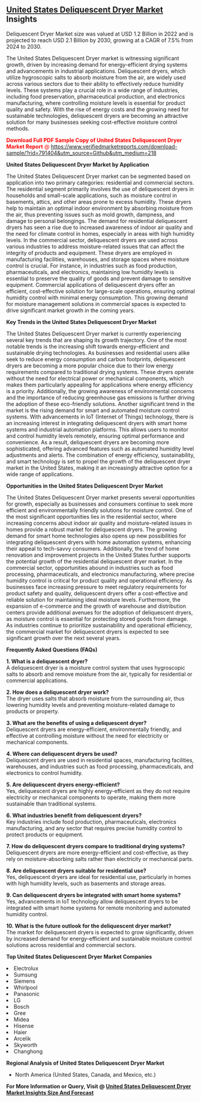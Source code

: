 <h2><a href="https://www.verifiedmarketreports.com/download-sample/?rid=791404&amp;utm_source=Github&amp;utm_medium=218" target="_blank">United States Deliquescent Dryer Market</a> Insights</h2><p>Deliquescent Dryer Market size was valued at USD 1.2 Billion in 2022 and is projected to reach USD 2.1 Billion by 2030, growing at a CAGR of 7.5% from 2024 to 2030.</p><p><p>The United States Deliquescent Dryer market is witnessing significant growth, driven by increasing demand for energy-efficient drying systems and advancements in industrial applications. Deliquescent dryers, which utilize hygroscopic salts to absorb moisture from the air, are widely used across various sectors due to their ability to effectively reduce humidity levels. These systems play a crucial role in a wide range of industries, including food preservation, pharmaceutical production, and electronics manufacturing, where controlling moisture levels is essential for product quality and safety. With the rise of energy costs and the growing need for sustainable technologies, deliquescent dryers are becoming an attractive solution for many businesses seeking cost-effective moisture control methods. <p><span class=""><span style="color: #ff0000;"><strong>Download Full PDF Sample Copy of United States Deliquescent Dryer Market Report</strong> @ </span><a href="https://www.verifiedmarketreports.com/download-sample/?rid=791404&amp;utm_source=Github&amp;utm_medium=218" target="_blank">https://www.verifiedmarketreports.com/download-sample/?rid=791404&amp;utm_source=Github&amp;utm_medium=218</a></span></p></p> <p><strong>United States Deliquescent Dryer Market by Application</strong></p> <p>The United States Deliquescent Dryer market can be segmented based on application into two primary categories: residential and commercial sectors. The residential segment primarily involves the use of deliquescent dryers in households and small-scale applications, such as moisture control in basements, attics, and other areas prone to excess humidity. These dryers help to maintain an optimal indoor environment by absorbing moisture from the air, thus preventing issues such as mold growth, dampness, and damage to personal belongings. The demand for residential deliquescent dryers has seen a rise due to increased awareness of indoor air quality and the need for climate control in homes, especially in areas with high humidity levels. In the commercial sector, deliquescent dryers are used across various industries to address moisture-related issues that can affect the integrity of products and equipment. These dryers are employed in manufacturing facilities, warehouses, and storage spaces where moisture control is crucial. For instance, in industries such as food production, pharmaceuticals, and electronics, maintaining low humidity levels is essential to preserve the quality of goods and prevent damage to sensitive equipment. Commercial applications of deliquescent dryers offer an efficient, cost-effective solution for large-scale operations, ensuring optimal humidity control with minimal energy consumption. This growing demand for moisture management solutions in commercial spaces is expected to drive significant market growth in the coming years.</p> <p><strong>Key Trends in the United States Deliquescent Dryer Market</strong></p> <p>The United States Deliquescent Dryer market is currently experiencing several key trends that are shaping its growth trajectory. One of the most notable trends is the increasing shift towards energy-efficient and sustainable drying technologies. As businesses and residential users alike seek to reduce energy consumption and carbon footprints, deliquescent dryers are becoming a more popular choice due to their low energy requirements compared to traditional drying systems. These dryers operate without the need for electrical power or mechanical components, which makes them particularly appealing for applications where energy efficiency is a priority. Additionally, the growing awareness of environmental concerns and the importance of reducing greenhouse gas emissions is further driving the adoption of these eco-friendly solutions. Another significant trend in the market is the rising demand for smart and automated moisture control systems. With advancements in IoT (Internet of Things) technology, there is an increasing interest in integrating deliquescent dryers with smart home systems and industrial automation platforms. This allows users to monitor and control humidity levels remotely, ensuring optimal performance and convenience. As a result, deliquescent dryers are becoming more sophisticated, offering advanced features such as automated humidity level adjustments and alerts. The combination of energy efficiency, sustainability, and smart technology is set to propel the growth of the deliquescent dryer market in the United States, making it an increasingly attractive option for a wide range of applications.</p> <p><strong>Opportunities in the United States Deliquescent Dryer Market</strong></p> <p>The United States Deliquescent Dryer market presents several opportunities for growth, especially as businesses and consumers continue to seek more efficient and environmentally friendly solutions for moisture control. One of the most significant opportunities lies in the residential sector, where increasing concerns about indoor air quality and moisture-related issues in homes provide a robust market for deliquescent dryers. The growing demand for smart home technologies also opens up new possibilities for integrating deliquescent dryers with home automation systems, enhancing their appeal to tech-savvy consumers. Additionally, the trend of home renovation and improvement projects in the United States further supports the potential growth of the residential deliquescent dryer market. In the commercial sector, opportunities abound in industries such as food processing, pharmaceuticals, and electronics manufacturing, where precise humidity control is critical for product quality and operational efficiency. As businesses face increasing pressure to meet regulatory requirements for product safety and quality, deliquescent dryers offer a cost-effective and reliable solution for maintaining ideal moisture levels. Furthermore, the expansion of e-commerce and the growth of warehouse and distribution centers provide additional avenues for the adoption of deliquescent dryers, as moisture control is essential for protecting stored goods from damage. As industries continue to prioritize sustainability and operational efficiency, the commercial market for deliquescent dryers is expected to see significant growth over the next several years.</p> <p><strong>Frequently Asked Questions (FAQs)</strong></p> <p><strong>1. What is a deliquescent dryer?</strong><br> A deliquescent dryer is a moisture control system that uses hygroscopic salts to absorb and remove moisture from the air, typically for residential or commercial applications.</p> <p><strong>2. How does a deliquescent dryer work?</strong><br> The dryer uses salts that absorb moisture from the surrounding air, thus lowering humidity levels and preventing moisture-related damage to products or property.</p> <p><strong>3. What are the benefits of using a deliquescent dryer?</strong><br> Deliquescent dryers are energy-efficient, environmentally friendly, and effective at controlling moisture without the need for electricity or mechanical components.</p> <p><strong>4. Where can deliquescent dryers be used?</strong><br> Deliquescent dryers are used in residential spaces, manufacturing facilities, warehouses, and industries such as food processing, pharmaceuticals, and electronics to control humidity.</p> <p><strong>5. Are deliquescent dryers energy-efficient?</strong><br> Yes, deliquescent dryers are highly energy-efficient as they do not require electricity or mechanical components to operate, making them more sustainable than traditional systems.</p> <p><strong>6. What industries benefit from deliquescent dryers?</strong><br> Key industries include food production, pharmaceuticals, electronics manufacturing, and any sector that requires precise humidity control to protect products or equipment.</p> <p><strong>7. How do deliquescent dryers compare to traditional drying systems?</strong><br> Deliquescent dryers are more energy-efficient and cost-effective, as they rely on moisture-absorbing salts rather than electricity or mechanical parts.</p> <p><strong>8. Are deliquescent dryers suitable for residential use?</strong><br> Yes, deliquescent dryers are ideal for residential use, particularly in homes with high humidity levels, such as basements and storage areas.</p> <p><strong>9. Can deliquescent dryers be integrated with smart home systems?</strong><br> Yes, advancements in IoT technology allow deliquescent dryers to be integrated with smart home systems for remote monitoring and automated humidity control.</p> <p><strong>10. What is the future outlook for the deliquescent dryer market?</strong><br> The market for deliquescent dryers is expected to grow significantly, driven by increased demand for energy-efficient and sustainable moisture control solutions across residential and commercial sectors.</p> </p><p><strong>Top United States Deliquescent Dryer Market Companies</strong></p><div data-test-id=""><p><li>Electrolux</li><li> Sumsung</li><li> Siemens</li><li> Whirlpool</li><li> Panasonic</li><li> LG</li><li> Bosch</li><li> Gree</li><li> Midea</li><li> Hisense</li><li> Haier</li><li> Arcelik</li><li> Skyworth</li><li> Changhong</li></p><div><strong>Regional Analysis of&nbsp;United States Deliquescent Dryer Market</strong></div><ul><li dir="ltr"><p dir="ltr">North America&nbsp;(United States, Canada, and Mexico, etc.)</p></li></ul><p><strong>For More Information or Query, Visit @&nbsp;</strong><strong><a href="https://www.verifiedmarketreports.com/product/deliquescent-dryer-market/?utm_source=Github&amp;utm_medium=218" target="_blank">United States Deliquescent Dryer Market Insights Size And Forecast</a></strong></p></div>
